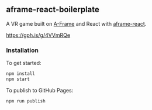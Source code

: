 ## aframe-react-boilerplate
A VR game built on [A-Frame](https://aframe.io) and React with [aframe-react](https://github.com/ngokevin/aframe-react).

https://gph.is/g/4VVmRQe
### Installation

To get started:

```bash
npm install
npm start
```

To publish to GitHub Pages:

```bash
npm run publish
```
